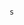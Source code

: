                                                                                                                                                                                                                                                     s
                                                                                                                                                               
